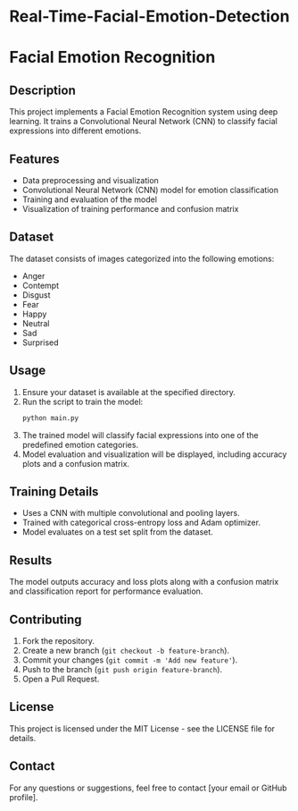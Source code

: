 # Real-Time-Facial-Emotion-Detection
# Facial Emotion Recognition

## Description
This project implements a Facial Emotion Recognition system using deep learning. It trains a Convolutional Neural Network (CNN) to classify facial expressions into different emotions.

## Features
- Data preprocessing and visualization
- Convolutional Neural Network (CNN) model for emotion classification
- Training and evaluation of the model
- Visualization of training performance and confusion matrix

## Dataset
The dataset consists of images categorized into the following emotions:
- Anger
- Contempt
- Disgust
- Fear
- Happy
- Neutral
- Sad
- Surprised

## Usage
1. Ensure your dataset is available at the specified directory.
2. Run the script to train the model:
   ```sh
   python main.py
   ```
3. The trained model will classify facial expressions into one of the predefined emotion categories.
4. Model evaluation and visualization will be displayed, including accuracy plots and a confusion matrix.

## Training Details
- Uses a CNN with multiple convolutional and pooling layers.
- Trained with categorical cross-entropy loss and Adam optimizer.
- Model evaluates on a test set split from the dataset.

## Results
The model outputs accuracy and loss plots along with a confusion matrix and classification report for performance evaluation.

## Contributing
1. Fork the repository.
2. Create a new branch (`git checkout -b feature-branch`).
3. Commit your changes (`git commit -m 'Add new feature'`).
4. Push to the branch (`git push origin feature-branch`).
5. Open a Pull Request.

## License
This project is licensed under the MIT License - see the LICENSE file for details.

## Contact
For any questions or suggestions, feel free to contact [your email or GitHub profile].

